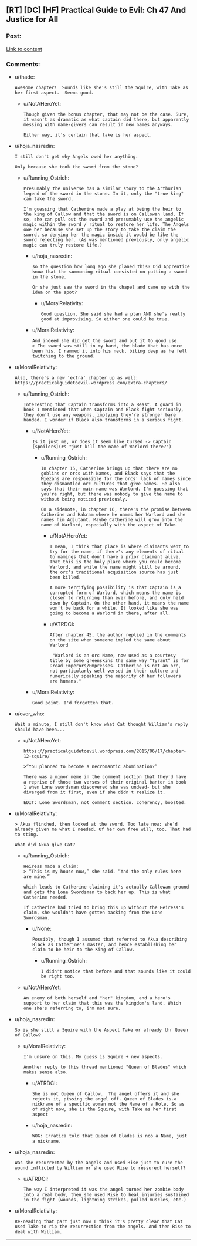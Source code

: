 ## [RT] [DC] [HF] Practical Guide to Evil: Ch 47 And Justice for All

### Post:

[Link to content](https://practicalguidetoevil.wordpress.com/2016/12/07/chapter-47-and-justice-for-all/)

### Comments:

- u/thade:
  ```
  Awesome chapter!  Sounds like she's still the Squire, with Take as her first aspect.  Seems good.
  ```

  - u/NotAHeroYet:
    ```
    Though given the bonus chapter, that may not be the case. Sure, it wasn't as dramatic as what captain did there, but apparently messing with name-givers can result in new names anyways.

    Either way, it's certain that take is her aspect.
    ```

- u/hoja_nasredin:
  ```
  I still don't get why Angels owed her anything.

  Only because she took the sword from the stone?
  ```

  - u/Running_Ostrich:
    ```
    Presumably the universe has a similar story to the Arthurian legend of the sword in the stone. In it, only the "true king" can take the sword. 

    I'm guessing that Catherine made a play at being the heir to the king of Callow and that the sword is on Callowan land. If so, she can pull out the sword and presumably use the angelic magic within the sword / ritual to restore her life. The Angels owe her because she set up the story to take the claim the sword, so denying her the magic inside it would be like the sword rejecting her. (As was mentioned previously, only angelic magic can truly restore life.)
    ```

    - u/hoja_nasredin:
      ```
      so the question how long ago she planed this? Did Apprentice know that the summoning ritual consisted on putting a sword in the stone.

      Or she just saw the sword in the chapel and came up with the idea on the spot?
      ```

      - u/MoralRelativity:
        ```
        Good question. She said she had a plan AND she's really good at improvising. So either one could be true.
        ```

    - u/MoralRelativity:
      ```
      And indeed she did get the sword and put it to good use.
      > The sword was still in my hand, the blade that has once been his. I rammed it into his neck, biting deep as he fell twitching to the ground.
      ```

- u/MoralRelativity:
  ```
  Also, there's a new 'extra' chapter up as well: https://practicalguidetoevil.wordpress.com/extra-chapters/
  ```

  - u/Running_Ostrich:
    ```
    Interesting that Captain transforms into a Beast. A guard in book 1 mentioned that when Captain and Black fight seriously, they don't use any weapons, implying they're stronger bare handed. I wonder if Black also transforms in a serious fight.
    ```

    - u/NotAHeroYet:
      ```
      Is it just me, or does it seem like Cursed -> Captain [spoilers](#s "just kill the name of Warlord there?")
      ```

      - u/Running_Ostrich:
        ```
        In chapter 15, Catherine brings up that there are no goblins or orcs with Names, and Black says that the Miezans are responsible for the orcs' lack of names since they dismantled orc cultures that give names. He also says that their main name was Warlord. I'm guessing that you're right, but there was nobody to give the name to without being noticed previously.

        On a sidenote, in chapter 16, there's the promise between Catherine and Hakram where he names her Warlord and she names him Adjutant. Maybe Catherine will grow into the name of Warlord, especially with the aspect of Take.
        ```

        - u/NotAHeroYet:
          ```
          I mean, I think that place is where claimants went to try for the name, if there's any elements of ritual to namings that don't have a prior claimant alive. That this is the holy place where you could become Warlord, and while the name might still be around, the orc's traditional acquisition source has just been killed.

          A more terrifying possibility is that Captain is a corrupted form of Warlord, which means the name is closer to returning than ever before, and only held down by Captain. On the other hand, it means the name won't be back for a while. It looked like she was going to become a Warlord in there, after all.
          ```

        - u/ATRDCI:
          ```
          After chapter 45, the author replied in the comments on the site when someone impled the same about Warlord

           "Warlord is an orc Name, now used as a courtesy title by some greenskins the same way “Tyrant” is for Dread Emperors/Empresses. Catherine is not an orc, not particularly well versed in their culture and numerically speaking the majority of her followers are humans."
          ```

    - u/MoralRelativity:
      ```
      Good point. I'd forgotten that.
      ```

- u/over_who:
  ```
  Wait a minute, I still don't know what Cat thought William's reply should have been...
  ```

  - u/NotAHeroYet:
    ```
    https://practicalguidetoevil.wordpress.com/2015/06/17/chapter-12-squire/

    >“You planned to become a necromantic abomination?”

    There was a minor meme in the comment section that they'd have a reprise of those two verses of their original banter in book 1 when Lone swordsman discovered she was undead- but she diverged from it first, even if she didn't realize it.

    EDIT: Lone Swordsman, not comment section. coherency, boosted.
    ```

- u/MoralRelativity:
  ```
  > Akua flinched, then looked at the sword. Too late now: she’d already given me what I needed. Of her own free will, too. That had to sting.

  What did Akua give Cat?
  ```

  - u/Running_Ostrich:
    ```
    Heiress made a claim:
    > “This is my house now,” she said. “And the only rules here are mine.”

    which leads to Catherine claiming it's actually Callowan ground and gets the Lone Swordsman to back her up. This is what Catherine needed. 

    If Catherine had tried to bring this up without the Heiress's claim, she wouldn't have gotten backing from the Lone Swordsman.
    ```

    - u/None:
      ```
      Possibly, though I assumed that referred to Akua describing Black as Catherine's master, and hence establishing her claim to be heir to the King of Callow.
      ```

      - u/Running_Ostrich:
        ```
        I didn't notice that before and that sounds like it could be right too.
        ```

  - u/NotAHeroYet:
    ```
    An enemy of both herself and "her" kingdom, and a hero's support to her claim that this was the kingdom's land. Which one she's referring to, i'm not sure.
    ```

- u/hoja_nasredin:
  ```
  So is she still a Squire with the Aspect Take or already thr Queen of Callow?
  ```

  - u/MoralRelativity:
    ```
    I'm unsure on this. My guess is Squire + new aspects.

    Another reply to this thread mentioned "Queen of Blades" which makes sense also.
    ```

    - u/ATRDCI:
      ```
      She is not Queen of Callow.  The angel offers it and she rejects it, pissing the angel off. Queen of Blades is.a nickname of a specific woman not the Name of a Role. So as of right now, she is the Squire, with Take as her first aspect
      ```

    - u/hoja_nasredin:
      ```
      WOG: Erratica told that Queen of Blades is noo a Name, just a nickname.
      ```

- u/hoja_nasredin:
  ```
  Was she resurrected by the angels and used Rise just to cure the wound inflicted by William or she used Rise to ressurect herself?
  ```

  - u/ATRDCI:
    ```
    The way I interpreted it was the angel turned her zombie body into a real body, then she used Rise to heal injuries sustained in the fight (wounds, lightning strikes, pulled muscles, etc.)
    ```

- u/MoralRelativity:
  ```
  Re-reading that part just now I think it's pretty clear that Cat used Take to rip the resurrection from the angels. And then Rise to deal with William.
  ```

---

